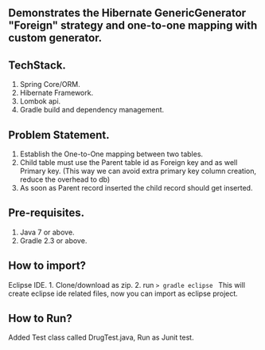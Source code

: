## Demonstrates the Hibernate GenericGenerator "Foreign" strategy and one-to-one mapping with custom generator.
 
## TechStack.
  1. Spring Core/ORM.
  2. Hibernate Framework.
  3. Lombok api.
  4. Gradle build and dependency management.
  
## Problem Statement.
  1. Establish the One-to-One mapping between two tables.
  2. Child table must use the Parent table id as Foreign key and as well Primary key. 
     (This way we can avoid extra primary key column creation, reduce the overhead to db)
  3. As soon as Parent record inserted the child record should get inserted.
  
## Pre-requisites.
  1. Java 7 or above.
  2. Gradle 2.3 or above.
  
## How to import?
  Eclipse IDE.
     1. Clone/download as zip.
     2. run ``> gradle eclipse ``  This will create eclipse ide related files, now you can import as eclipse project.
  
## How to Run?
  Added Test class called DrugTest.java, Run as Junit test.